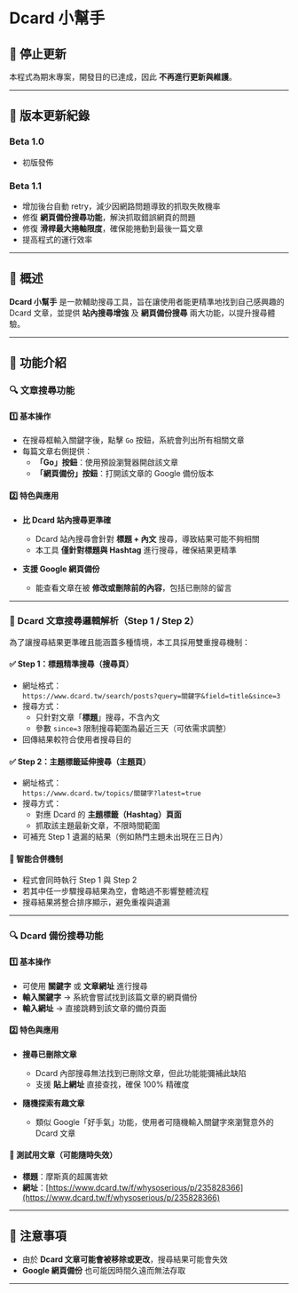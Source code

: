# Dcard 小幫手

## 📌 停止更新
本程式為期末專案，開發目的已達成，因此 **不再進行更新與維護**。

---

## 📌 版本更新紀錄

### Beta 1.0
- 初版發佈

### Beta 1.1
- 增加後台自動 retry，減少因網路問題導致的抓取失敗機率  
- 修復 **網頁備份搜尋功能**，解決抓取錯誤網頁的問題  
- 修復 **滑桿最大捲軸限度**，確保能捲動到最後一篇文章  
- 提高程式的運行效率  

---

## 📌 概述
**Dcard 小幫手** 是一款輔助搜尋工具，旨在讓使用者能更精準地找到自己感興趣的 Dcard 文章，並提供 **站內搜尋增強** 及 **網頁備份搜尋** 兩大功能，以提升搜尋體驗。

---

## 📌 功能介紹

### 🔍 文章搜尋功能
#### 1️⃣ 基本操作
- 在搜尋框輸入關鍵字後，點擊 `Go` 按鈕，系統會列出所有相關文章  
- 每篇文章右側提供：
  - **「Go」按鈕**：使用預設瀏覽器開啟該文章  
  - **「網頁備份」按鈕**：打開該文章的 Google 備份版本  

#### 2️⃣ 特色與應用
- **比 Dcard 站內搜尋更準確**  
  - Dcard 站內搜尋會針對 **標題 + 內文** 搜尋，導致結果可能不夠相關  
  - 本工具 **僅針對標題與 Hashtag** 進行搜尋，確保結果更精準  

- **支援 Google 網頁備份**  
  - 能查看文章在被 **修改或刪除前的內容**，包括已刪除的留言  

---

### 🔎 Dcard 文章搜尋邏輯解析（Step 1 / Step 2）

為了讓搜尋結果更準確且能涵蓋多種情境，本工具採用雙重搜尋機制：

#### ✅ Step 1：標題精準搜尋（搜尋頁）
- 網址格式：  
  `https://www.dcard.tw/search/posts?query=關鍵字&field=title&since=3`  
- 搜尋方式：  
  - 只針對文章「**標題**」搜尋，不含內文  
  - 參數 `since=3` 限制搜尋範圍為最近三天（可依需求調整）  
- 回傳結果較符合使用者搜尋目的  

#### ✅ Step 2：主題標籤延伸搜尋（主題頁）
- 網址格式：  
  `https://www.dcard.tw/topics/關鍵字?latest=true`  
- 搜尋方式：  
  - 對應 Dcard 的 **主題標籤（Hashtag）頁面**  
  - 抓取該主題最新文章，不限時間範圍  
- 可補充 Step 1 遺漏的結果（例如熱門主題未出現在三日內）  

#### 🧠 智能合併機制
- 程式會同時執行 Step 1 與 Step 2
- 若其中任一步驟搜尋結果為空，會略過不影響整體流程
- 搜尋結果將整合排序顯示，避免重複與遺漏

---

### 🔍 Dcard 備份搜尋功能
#### 1️⃣ 基本操作
- 可使用 **關鍵字** 或 **文章網址** 進行搜尋  
- **輸入關鍵字** → 系統會嘗試找到該篇文章的網頁備份  
- **輸入網址** → 直接跳轉到該文章的備份頁面  

#### 2️⃣ 特色與應用
- **搜尋已刪除文章**  
  - Dcard 內部搜尋無法找到已刪除文章，但此功能能彌補此缺陷  
  - 支援 **貼上網址** 直接查找，確保 100% 精確度  

- **隨機探索有趣文章**  
  - 類似 Google「好手氣」功能，使用者可隨機輸入關鍵字來瀏覽意外的 Dcard 文章  

#### 📝 測試用文章（可能隨時失效）
- **標題**：摩斯真的超厲害欸  
- **網址**：[https://www.dcard.tw/f/whysoserious/p/235828366](https://www.dcard.tw/f/whysoserious/p/235828366)  

---

## 📌 注意事項
- 由於 **Dcard 文章可能會被移除或更改**，搜尋結果可能會失效  
- **Google 網頁備份** 也可能因時間久遠而無法存取  
---
